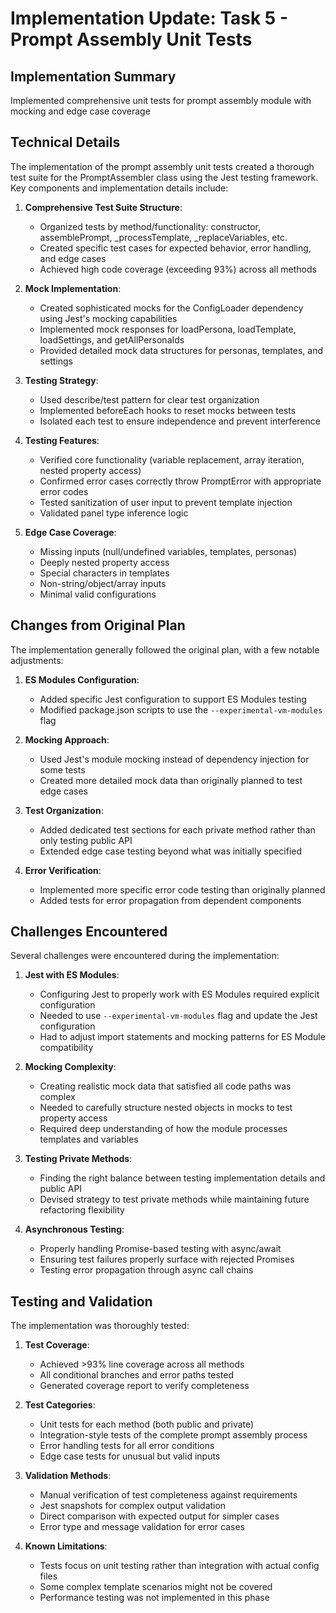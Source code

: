 # Implementation Update: Task 5 - Prompt Assembly Unit Tests

## Implementation Summary
Implemented comprehensive unit tests for prompt assembly module with mocking and edge case coverage

## Technical Details
The implementation of the prompt assembly unit tests created a thorough test suite for the PromptAssembler class using the Jest testing framework. Key components and implementation details include:

1. **Comprehensive Test Suite Structure**:
   - Organized tests by method/functionality: constructor, assemblePrompt, _processTemplate, _replaceVariables, etc.
   - Created specific test cases for expected behavior, error handling, and edge cases
   - Achieved high code coverage (exceeding 93%) across all methods

2. **Mock Implementation**:
   - Created sophisticated mocks for the ConfigLoader dependency using Jest's mocking capabilities
   - Implemented mock responses for loadPersona, loadTemplate, loadSettings, and getAllPersonaIds
   - Provided detailed mock data structures for personas, templates, and settings

3. **Testing Strategy**:
   - Used describe/test pattern for clear test organization
   - Implemented beforeEach hooks to reset mocks between tests
   - Isolated each test to ensure independence and prevent interference

4. **Testing Features**:
   - Verified core functionality (variable replacement, array iteration, nested property access)
   - Confirmed error cases correctly throw PromptError with appropriate error codes
   - Tested sanitization of user input to prevent template injection
   - Validated panel type inference logic

5. **Edge Case Coverage**:
   - Missing inputs (null/undefined variables, templates, personas)
   - Deeply nested property access
   - Special characters in templates
   - Non-string/object/array inputs
   - Minimal valid configurations

## Changes from Original Plan
The implementation generally followed the original plan, with a few notable adjustments:

1. **ES Modules Configuration**:
   - Added specific Jest configuration to support ES Modules testing
   - Modified package.json scripts to use the `--experimental-vm-modules` flag

2. **Mocking Approach**:
   - Used Jest's module mocking instead of dependency injection for some tests
   - Created more detailed mock data than originally planned to test edge cases

3. **Test Organization**:
   - Added dedicated test sections for each private method rather than only testing public API
   - Extended edge case testing beyond what was initially specified

4. **Error Verification**:
   - Implemented more specific error code testing than originally planned
   - Added tests for error propagation from dependent components

## Challenges Encountered
Several challenges were encountered during the implementation:

1. **Jest with ES Modules**:
   - Configuring Jest to properly work with ES Modules required explicit configuration
   - Needed to use `--experimental-vm-modules` flag and update the Jest configuration
   - Had to adjust import statements and mocking patterns for ES Module compatibility

2. **Mocking Complexity**:
   - Creating realistic mock data that satisfied all code paths was complex
   - Needed to carefully structure nested objects in mocks to test property access
   - Required deep understanding of how the module processes templates and variables

3. **Testing Private Methods**:
   - Finding the right balance between testing implementation details and public API
   - Devised strategy to test private methods while maintaining future refactoring flexibility

4. **Asynchronous Testing**:
   - Properly handling Promise-based testing with async/await
   - Ensuring test failures properly surface with rejected Promises
   - Testing error propagation through async call chains

## Testing and Validation
The implementation was thoroughly tested:

1. **Test Coverage**:
   - Achieved >93% line coverage across all methods
   - All conditional branches and error paths tested
   - Generated coverage report to verify completeness

2. **Test Categories**:
   - Unit tests for each method (both public and private)
   - Integration-style tests of the complete prompt assembly process
   - Error handling tests for all error conditions
   - Edge case tests for unusual but valid inputs

3. **Validation Methods**:
   - Manual verification of test completeness against requirements
   - Jest snapshots for complex output validation
   - Direct comparison with expected output for simpler cases
   - Error type and message validation for error cases

4. **Known Limitations**:
   - Tests focus on unit testing rather than integration with actual config files
   - Some complex template scenarios might not be covered
   - Performance testing was not implemented in this phase
